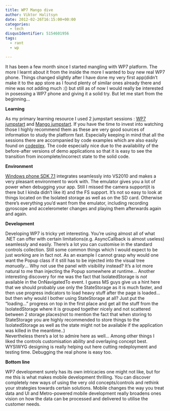 ```yaml
---
title: WP7 Mango dive
author: Viktor Halitsyn
date: 2012-02-26T16:15:00+00:00
categories:
  - tech
disqusIdentifier: 5154601956
tags:
  - rant
  - wp

---
```

<div dir="ltr" style="text-align: left;">
  It has been a few month since I started mangling with WP7 platform. The more I learnt about it from the inside the more I wanted to buy new real WP7 phone. Things changed slightly after I have done my very first app(didn&#8217;t make it to the app store as I found plenty of similar ones already there and mine was not adding much :() but still as of now I would really be interested in posessing a WP7 phone and giving it a solid try. But let me start from the beginning&#8230;</p> 
  
  <p>
    <b>Learning</b>
  </p>
  
  <p>
    As my primary learning resource I used 2 jumpstart sessions : <a href="http://channel9.msdn.com/Blogs/egibson/Windows-Phone-7-Jump-Start-Session-1-of-12-Introduction">WP7 jumpstart</a> and <a href="http://channel9.msdn.com/Series/Mango-Jump-Start/Mango-Jump-Start-01-Building-Windows-Phone-Apps-with-Visual-Studio-2010">Mango jumpstart</a>. If you have the time to invest into watching those I highly recommend them as these are very good sources of information to study the platform fast. Especially keeping in mind that all the sessions there are accompanied by code examples which are also easily found on <a href="http://www.codeplex.com/">codeplex</a>. The code especially nice due to the availability of the before-after versions of demo applications so that it is easy to see the transition from incomplete/incorrect state to the solid code.
  </p>
  
  <p>
    <b>Environment</b>
  </p>
  
  <p>
    <a href="http://www.microsoft.com/download/en/details.aspx?displaylang=en&id=27570">Windows phone SDK 7.1</a> integrates seamlessly into VS2010 and makes a very pleasant environment to work with. The emulator gives you a lot of power when debugging your app. Still I missed the camera support(it is there but I kinda didn&#8217;t like it) and the FS support. It&#8217;s not so easy to look at things located on the Isolated storage as well as on the SD card. Otherwise there&#8217;s everything you&#8217;d want from the emulator, including recording gyroscope and accelerometer changes and playing them afterwards again and again.
  </p>
  
  <p>
    <b>Development</b>
  </p>
  
  <p>
    Developing<b> </b>WP7 is tricky yet interesting. You&#8217;re using almost all of what .NET can offer with certain limitations(e.g. AsyncCallback is almost useless) seamlessly and easily. There&#8217;s a lot you can customise in the standard controls collection. Still some common things which I would expect to be just working are in fact not. As an example I cannot grasp why would one want the Popup class if it still has to be injected into the visual tree <i>manually</i>&#8230; Why not use the panel with visibility instead? It&#8217;s a lot more natural to me than injecting the Popup somewhere at runtime&#8230; Another interesting discovery for me was the fact that IsolatedStorage is <i>not</i> available in the OnNavigatedTo event. I guess MS guys give us a hint here that we should probably use only the StateStorage as it is much faster, and then use progress indicators to load heavy stuff after the page is loaded&#8230; but then why would I bother using StateStorage at all? Just put the &#8220;loading&#8230;&#8221; progress on top in the first place and get all the stuff from the IsolatedStorage where it is grouped together nicely and not scattered between 2 storage places(not to mention the fact that when storing to StateStorage you are highly recommended to store things to the IsolatedStorage as well as the state might not be available if the application was killed in the meantime..)<br /> Nevertheless there&#8217;s a lot to admire here as well&#8230; Among other things I liked the controls customisation ability and overlaying concept best. WYSIWYG designing is really helping out here cutting redeployment and testing time. Debugging the real phone is easy too.
  </p>
  
  <p>
    <b>Bottom line</b>
  </p>
  
  <p>
    WP7 development surely has its own intricacies one might not like, but for me this is what makes mobile development thrilling. You can discover completely new ways of using the very old concepts/controls and rethink your strategies towards certain solutions. Mobile changes the way you treat data and UI and Metro-powered<b> </b>mobile development really broadens ones vision on how the data can be processed and delivered to utilise the customer needs.</div>